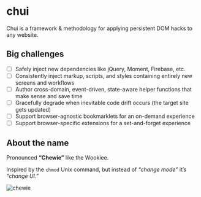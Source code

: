 # chui
Chui is a framework &amp; methodology for applying persistent DOM hacks to any website.

## Big challenges

- [ ] Safely inject new dependencies like jQuery, Moment, Firebase, etc.
- [ ] Consistently inject markup, scripts, and styles containing entirely new screens and workflows
- [ ] Author cross-domain, event-driven, state-aware helper functions that make sense and save time
- [ ] Gracefully degrade when inevitable code drift occurs (the target site gets updated)
- [ ] Support browser-agnostic bookmarklets for an on-demand experience
- [ ] Support browser-specific extensions for a set-and-forget experience

## About the name

Pronounced **“Chewie”** like the Wookiee.

Inspired by the `chmod` Unix command, but instead of _“change mode”_ it’s _“change UI.”_

![chewie](https://media.giphy.com/media/3owzWjeCuo9nSzuJHy/giphy.gif)
